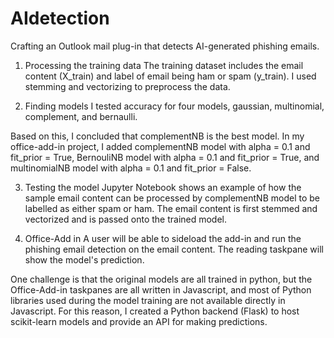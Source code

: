 # AIdetection
Crafting an Outlook mail plug-in that detects AI-generated phishing emails.

1. Processing the training data
The training dataset includes the email content (X_train) and label of email being ham or spam (y_train). I used stemming and vectorizing to preprocess the data.


2. Finding models
I tested accuracy for four models, gaussian, multinomial, complement, and bernaulli. 

Based on this, I concluded that complementNB is the best model. In my office-add-in project, I added complementNB model with alpha = 0.1 and fit_prior = True, BernouliNB model with alpha = 0.1 and fit_prior = True, and multinomialNB model with alpha = 0.1 and fit_prior = False.

3. Testing the model
Jupyter Notebook shows an example of how the sample email content can be processed by complementNB model to be labelled as either spam or ham. The email content is first stemmed and vectorized and is passed onto the trained model.

4. Office-Add in
A user will be able to sideload the add-in and run the phishing email detection on the email content. The reading taskpane will show the model's prediction. 

One challenge is that the original models are all trained in python, but the Office-Add-in taskpanes are all written in Javascript, and most of Python libraries used during the model training are not available directly in Javascript. For this reason, I created a Python backend (Flask) to host scikit-learn models and provide an API for making predictions. 
